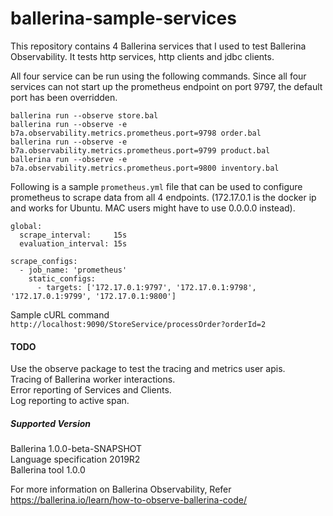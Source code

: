 # ballerina-sample-services

This repository contains 4 Ballerina services that I used to test Ballerina Observability.
It tests http services, http clients and jdbc clients.

All four service can be run using the following commands.
Since all four services can not start up the prometheus endpoint on port 9797, the default port has been overridden.

```
ballerina run --observe store.bal
ballerina run --observe -e b7a.observability.metrics.prometheus.port=9798 order.bal
ballerina run --observe -e b7a.observability.metrics.prometheus.port=9799 product.bal
ballerina run --observe -e b7a.observability.metrics.prometheus.port=9800 inventory.bal
```

Following is a sample `prometheus.yml` file that can be used to configure prometheus to scrape data from all 4 endpoints.
(172.17.0.1 is the docker ip and works for Ubuntu. MAC users might have to use 0.0.0.0 instead).

```
global:
  scrape_interval:     15s
  evaluation_interval: 15s

scrape_configs:
  - job_name: 'prometheus'
    static_configs:
      - targets: ['172.17.0.1:9797', '172.17.0.1:9798', '172.17.0.1:9799', '172.17.0.1:9800']
```

Sample cURL command 
`http://localhost:9090/StoreService/processOrder?orderId=2`

#### TODO
Use the observe package to test the tracing and metrics user apis.  
Tracing of Ballerina worker interactions.  
Error reporting of Services and Clients.  
Log reporting to active span.

##### Supported Version
Ballerina 1.0.0-beta-SNAPSHOT  
Language specification 2019R2  
Ballerina tool 1.0.0  

For more information on Ballerina Observability, Refer https://ballerina.io/learn/how-to-observe-ballerina-code/
